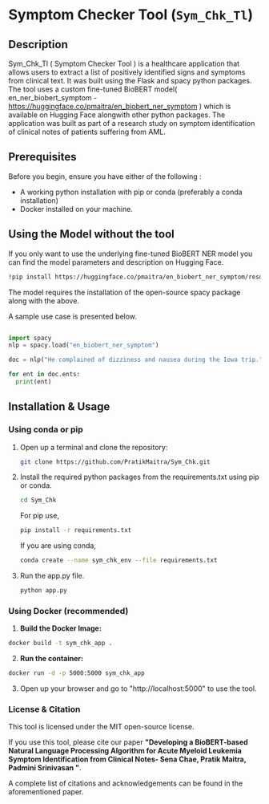 # Symptom Checker Tool (`Sym_Chk_Tl`)

## Description

Sym_Chk_Tl ( Symptom Checker Tool ) is a healthcare application that allows users to extract a list of positively identified signs and symptoms from clinical text. It was built using the Flask and spacy python packages. The tool uses a custom fine-tuned BioBERT model( en_ner_biobert_symptom - https://huggingface.co/pmaitra/en_biobert_ner_symptom ) which is available on Hugging Face alongwith other python packages. The application was built as part of a research study on symptom identification of clinical notes of patients suffering from AML.


## Prerequisites
Before you begin, ensure you have either of the following :

- A working python installation with pip or conda (preferably a conda installation)
- Docker installed on your machine.

## Using the Model without the tool

If you only want to use the underlying fine-tuned BioBERT NER model you can find the model parameters and description on Hugging Face.
```bash
!pip install https://huggingface.co/pmaitra/en_biobert_ner_symptom/resolve/main/en_biobert_ner_symptom-any-py3-none-any.whl
```
The model requires the installation of the open-source spacy package along with the above.

A sample use case is presented below.
```python

import spacy
nlp = spacy.load("en_biobert_ner_symptom")

doc = nlp("He complained of dizziness and nausea during the Iowa trip.")

for ent in doc.ents:
  print(ent)
```

## Installation & Usage

### Using conda or pip

1. Open up a terminal and clone the repository:
   
   ```bash
   git clone https://github.com/PratikMaitra/Sym_Chk.git
   ```
   
2. Install the required python packages from the requirements.txt using pip or conda.
   
   ```bash
   cd Sym_Chk
   ```
   For pip use,
   ```bash
   pip install -r requirements.txt
   ```
   If you are using conda,
   
   ```bash
   conda create --name sym_chk_env --file requirements.txt
   ```
   
4. Run the app.py file.

   ```bash
   python app.py
   ```

### Using Docker (recommended)

1. **Build the Docker Image:**
 ```bash
 docker build -t sym_chk_app .
```
2. **Run the container:**
```bash
docker run -d -p 5000:5000 sym_chk_app
```
3. Open up your browser and go to "http://localhost:5000" to use the tool.



### License & Citation

This tool is licensed under the MIT open-source license.  

If you use this tool, please cite our paper **"Developing a BioBERT-based Natural Language Processing Algorithm for Acute Myeloid Leukemia Symptom Identification from Clinical Notes- Sena Chae, Pratik Maitra, Padmini Srinivasan "**. 

A complete list of citations and acknowledgements can be found in the aforementioned paper.

